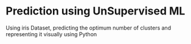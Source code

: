 # Prediction using UnSupervised ML
Using iris Dataset, predicting the optimum number of clusters  and representing it visually using Python
